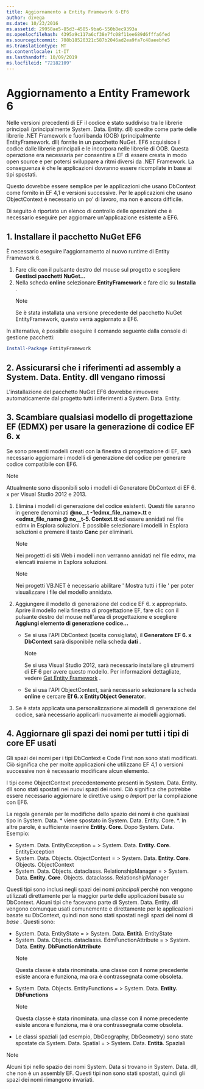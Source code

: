 ```yaml
---
title: Aggiornamento a Entity Framework 6-EF6
author: divega
ms.date: 10/23/2016
ms.assetid: 29958ae5-85d3-4585-9ba6-550b8ec9393a
ms.openlocfilehash: 4395a9c117a6cf38e7fc08f11ee689d6fffa6fed
ms.sourcegitcommit: 708b18520321c587b2046ad2ea9fa7c48aeebfe5
ms.translationtype: MT
ms.contentlocale: it-IT
ms.lasthandoff: 10/09/2019
ms.locfileid: "72182109"
---
```

# <a name="upgrading-to-entity-framework-6"></a>Aggiornamento a Entity Framework 6

Nelle versioni precedenti di EF il codice è stato suddiviso tra le librerie principali (principalmente System. Data. Entity. dll) spedite come parte delle librerie .NET Framework e fuori banda (OOB) (principalmente EntityFramework. dll) fornite in un pacchetto NuGet. EF6 acquisisce il codice dalle librerie principali e le incorpora nelle librerie di OOB. Questa operazione era necessaria per consentire a EF di essere creata in modo open source e per potersi sviluppare a ritmi diversi da .NET Framework. La conseguenza è che le applicazioni dovranno essere ricompilate in base ai tipi spostati.

Questo dovrebbe essere semplice per le applicazioni che usano DbContext come fornito in EF 4,1 e versioni successive. Per le applicazioni che usano ObjectContext è necessario un po' di lavoro, ma non è ancora difficile.

Di seguito è riportato un elenco di controllo delle operazioni che è necessario eseguire per aggiornare un'applicazione esistente a EF6.

## <a name="1-install-the-ef6-nuget-package"></a>1. Installare il pacchetto NuGet EF6

È necessario eseguire l'aggiornamento al nuovo runtime di Entity Framework 6.

1. Fare clic con il pulsante destro del mouse sul progetto e scegliere **Gestisci pacchetti NuGet...**  
2. Nella scheda **online** selezionare **EntityFramework** e fare clic su **Installa** .  
   > [!NOTE]
   > Se è stata installata una versione precedente del pacchetto NuGet EntityFramework, questo verrà aggiornato a EF6.

In alternativa, è possibile eseguire il comando seguente dalla console di gestione pacchetti:

``` powershell
Install-Package EntityFramework
```

## <a name="2-ensure-that-assembly-references-to-systemdataentitydll-are-removed"></a>2. Assicurarsi che i riferimenti ad assembly a System. Data. Entity. dll vengano rimossi

L'installazione del pacchetto NuGet EF6 dovrebbe rimuovere automaticamente dal progetto tutti i riferimenti a System. Data. Entity.

## <a name="3-swap-any-ef-designer-edmx-models-to-use-ef-6x-code-generation"></a>3. Scambiare qualsiasi modello di progettazione EF (EDMX) per usare la generazione di codice EF 6. x

Se sono presenti modelli creati con la finestra di progettazione di EF, sarà necessario aggiornare i modelli di generazione del codice per generare codice compatibile con EF6.

> [!NOTE]
> Attualmente sono disponibili solo i modelli di Generatore DbContext di EF 6. x per Visual Studio 2012 e 2013.

1. Elimina i modelli di generazione del codice esistenti. Questi file saranno in genere denominati **@no__t -1edmx_file_name\>.tt** e **\<edmx_file_name @ no__t-5. Context.tt** ed essere annidati nel file edmx in Esplora soluzioni. È possibile selezionare i modelli in Esplora soluzioni e premere il tasto **Canc** per eliminarli.  
   > [!NOTE]
   > Nei progetti di siti Web i modelli non verranno annidati nel file edmx, ma elencati insieme in Esplora soluzioni.  

   > [!NOTE]
   > Nei progetti VB.NET è necessario abilitare ' Mostra tutti i file ' per poter visualizzare i file del modello annidato.
2. Aggiungere il modello di generazione del codice EF 6. x appropriato. Aprire il modello nella finestra di progettazione EF, fare clic con il pulsante destro del mouse nell'area di progettazione e scegliere **Aggiungi elemento di generazione codice...**
    - Se si usa l'API DbContext (scelta consigliata), il **Generatore EF 6. x DbContext** sarà disponibile nella scheda **dati** .  
      > [!NOTE]
      > Se si usa Visual Studio 2012, sarà necessario installare gli strumenti di EF 6 per avere questo modello. Per informazioni dettagliate, vedere [Get Entity Framework](~/ef6/fundamentals/install.md) .  

    - Se si usa l'API ObjectContext, sarà necessario selezionare la scheda **online** e cercare **Ef 6. x EntityObject Generator**.  
3. Se è stata applicata una personalizzazione ai modelli di generazione del codice, sarà necessario applicarli nuovamente ai modelli aggiornati.

## <a name="4-update-namespaces-for-any-core-ef-types-being-used"></a>4. Aggiornare gli spazi dei nomi per tutti i tipi di core EF usati

Gli spazi dei nomi per i tipi DbContext e Code First non sono stati modificati. Ciò significa che per molte applicazioni che utilizzano EF 4,1 o versioni successive non è necessario modificare alcun elemento.

I tipi come ObjectContext precedentemente presenti in System. Data. Entity. dll sono stati spostati nei nuovi spazi dei nomi. Ciò significa che potrebbe essere necessario aggiornare le direttive *using* o *Import* per la compilazione con EF6.

La regola generale per le modifiche dello spazio dei nomi è che qualsiasi tipo in System. Data. * viene spostato in System. Data. Entity. Core. *. In altre parole, è sufficiente inserire **Entity. Core.** Dopo System. Data. Esempio:

- System. Data. EntityException = > System. Data. **Entity. Core**. EntityException  
- System. Data. Objects. ObjectContext = > System. Data. **Entity. Core**. Objects. ObjectContext  
- System. Data. Objects. dataclasss. RelationshipManager = > System. Data. **Entity. Core**. Objects. dataclasss. RelationshipManager  

Questi tipi sono inclusi negli spazi dei nomi *principali* perché non vengono utilizzati direttamente per la maggior parte delle applicazioni basate su DbContext. Alcuni tipi che facevano parte di System. Data. Entity. dll vengono comunque usati comunemente e direttamente per le applicazioni basate su DbContext, quindi non sono stati spostati negli spazi dei nomi di *base* . Questi sono:

- System. Data. EntityState = > System. Data. **Entità**. EntityState  
- System. Data. Objects. dataclasss. EdmFunctionAttribute = > System. Data. **Entity. DbFunctionAttribute**  
  > [!NOTE]
  > Questa classe è stata rinominata. una classe con il nome precedente esiste ancora e funziona, ma ora è contrassegnata come obsoleta.  
- System. Data. Objects. EntityFunctions = > System. Data. **Entity. DbFunctions**  
  > [!NOTE]
  > Questa classe è stata rinominata. una classe con il nome precedente esiste ancora e funziona, ma è ora contrassegnata come obsoleta.  
- Le classi spaziali (ad esempio, DbGeography, DbGeometry) sono state spostate da System. Data. Spatial = > System. Data. **Entità**. Spaziali

> [!NOTE]
> Alcuni tipi nello spazio dei nomi System. Data si trovano in System. Data. dll, che non è un assembly EF. Questi tipi non sono stati spostati, quindi gli spazi dei nomi rimangono invariati.
